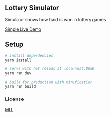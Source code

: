 ## Lottery Simulator
Simulator shows how hard is won in lottery games

[Simple Live Demo](https://robert01101010.github.io/memory_game/indexDemo.html)

## Setup
``` bash
# install dependencies
yarn install

# serve with hot reload at localhost:8080
yarn run dev

# build for production with minification
yarn run build
```

### License

[MIT](http://opensource.org/licenses/MIT)
